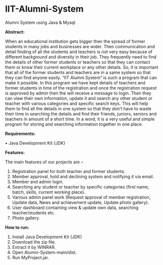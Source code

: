 # IIT-Alumni-System
Alumni System using Java & Mysql

**Abstract:**

  When an educational institution gets bigger then the spread of former students in many jobs and businesses are wider. Then communication and detail finding of all the students and teachers is not very easy because of different background and diversity in their job. They frequently need to find the details of other former students or teachers so that they can contact them or know their current workplace or any other details. So, it is important that all of the former students and teachers are in a same system so that they can find anyone easily. “IIT Alumni System” is such a program that can make it possible. In this program we have kept details of teachers and former students in time of the registration and once the registration request is approved by admin then the will receive a message to login. Then they can view their own information, update it and search any other student or teacher with various categories and specific search keys. This will help them to find all the details in one system so that they don’t have to waste their time in searching the details and find their friends, juniors, seniors and teachers in amount of a short time. In a word, it is a very useful and simple program for storing and searching information together in one place.

**Requirements:**

  •	Java Development Kit (JDK)

**Features:**

The main features of our projects are –
  1.	Registration panel for both teacher and former students.
  2.	Member approval, hold and declining system and notifying it via email.
  3.	Member and admin login.
  4.	Searching any student or teacher by specific categories (first name, batch, skills, current working place).
  5.	Various admin panel work (Request approval of member registration, Update data, News and achievement update, Update photo gallery).
  6.	User dashboard containing view & update own data, searching teacher/students etc.
  7.	Photo gallery.

**How to run:**

  1.	Install Java Development Kit (JDK)
  2.	Download the zip file.
  3.	Extract it by WINRAR.
  4.	Open Alumni-System-main/dist.
  5.	Run MyProject.jar.
